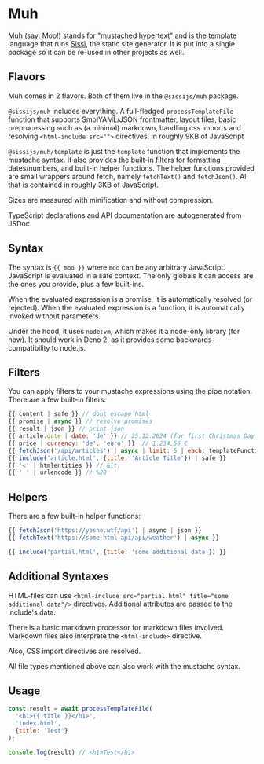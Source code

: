 # Muh

Muh (say: Moo!) stands for "mustached hypertext" and is the template language that runs [Sissi](https://sissi.js.org), the static site generator. It is put into a single package so it can be re-used in other projects as well.

## Flavors

Muh comes in 2 flavors. Both of them live in the `@sissijs/muh` package.

`@sissijs/muh` includes everything. A full-fledged `processTemplateFile` function that supports SmolYAML/JSON frontmatter, layout files, basic preprocessing such as (a minimal) markdown, handling css imports and resolving `<html-include src="">` directives. In roughly 9KB of JavaScript

`@sissijs/muh/template` is just the `template` function that implements the mustache syntax. It also provides the built-in filters for formatting dates/numbers, and built-in helper functions. The helper functions provided are small wrappers around fetch, namely `fetchText()` and `fetchJson()`. All that is contained in roughly 3KB of JavaScript.

Sizes are measured with minification and without compression.

TypeScript declarations and API documentation are autogenerated from JSDoc.

## Syntax

The syntax is `{{ moo }}` where `moo` can be any arbitrary JavaScript. JavaScript is evaluated in a safe context. The only globals it can access are the ones you provide, plus a few built-ins.

When the evaluated expression is a promise, it is automatically resolved (or rejected). When the evaluated expression is a function, it is automatically invoked without parameters.

Under the hood, it uses `node:vm`, which makes it a node-only library (for now). It should work in Deno 2, as it provides some backwards-compatibility to node.js.

## Filters

You can apply filters to your mustache expressions using the pipe notation. There are a few built-in filters:

```js
{{ content | safe }} // dont escape html
{{ promise | async }} // resolve promises
{{ result | json }} // print json
{{ article.date | date: 'de' }} // 25.12.2024 (for first Christmas Day 2024)
{{ price | currency: 'de', 'euro' }}  // 1.234,56 €
{{ fetchJson('/api/articles') | async | limit: 5 | each: templateFunction }} 
{{ include('article.html', {title: 'Article Title'}) | safe }}
{{ '<' | htmlentities }} // &lt;
{{ ' ' | urlencode }} // %20
```

## Helpers

There are a few built-in helper functions:

```js
{{ fetchJson('https://yesno.wtf/api') | async | json }}
{{ fetchText('https://some-html.api/api/weather') | async }}

{{ include('partial.html', {title: 'some additional data'}) }}
```

## Additional Syntaxes

HTML-files can use `<html-include src="partial.html" title="some additional data"/>` directives.
Additional attributes are passed to the include's data.

There is a basic markdown processor for markdown files involved.
Markdown files also interprete the `<html-include>` directive.

Also, CSS import directives are resolved.

All file types mentioned above can also work with the mustache syntax.

## Usage

```js
const result = await processTemplateFile(
  '<h1>{{ title }}</h1>',
  'index.html', 
  {title: 'Test'}
);

console.log(result) // <h1>Test</h1>
```
